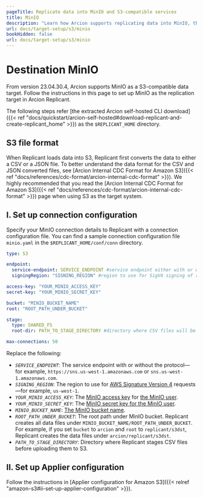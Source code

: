 ```yaml
---
pageTitle: Replicate data into MinIO and S3-compatible services
title: MinIO
description: "Learn how Arcion supports replicating data into MinIO, the S3-compliant object storage."
url: docs/target-setup/s3/minio
bookHidden: false
url: docs/target-setup/s3/minio
---
```


# Destination MinIO
From version 23.04.30.4, Arcion supports MinIO as a S3-compatible data target. Follow the instructions in this page to set up MinIO as the replication target in Arcion Replicant.

The following steps refer [the extracted Arcion self-hosted CLI download]({{< ref "docs/quickstart/arcion-self-hosted#download-replicant-and-create-replicant_home" >}}) as the `$REPLICANT_HOME` directory.

## S3 file format
When Replicant loads data into S3, Replicant first converts the data to either a CSV or a JSON file. To better understand the data format for the CSV and JSON converted files, see [Arcion Internal CDC Format for Amazon S3]({{< ref "docs/references/cdc-format/arcion-internal-cdc-format" >}}). We highly recommended that you read the [Arcion Internal CDC Format for Amazon S3]({{< ref "docs/references/cdc-format/arcion-internal-cdc-format" >}}) page when using S3 as the target system.

## I. Set up connection configuration
Specify your MinIO connection details to Replicant with a connection configuration file. You can find a sample connection configuration file `minio.yaml` in the `$REPLICANT_HOME/conf/conn` directory.

```YAML
type: S3

endpoint:
  service-endpoint: SERVICE_ENDPOINT #service endpoint either with or without the protocol (e.g. https://sns.us-west-1.amazonaws.com or sns.us-west-1.amazonaws.com)
  signingRegion: "SIGNING_REGION" #region to use for SigV4 signing of requests (e.g. us-west-1)

access-key: "YOUR_MINIO_ACCESS_KEY"
secret-key: "YOUR_MINIO_SECRET_KEY"

bucket: "MINIO_BUCKET_NAME"
root: "ROOT_PATH_UNDER_BUCKET"

stage:
  type: SHARED_FS
  root-dir: PATH_TO_STAGE_DIRECTORY #directory where CSV files will be staged before uploading to S3

max-connections: 50
```

Replace the following:
- *`SERVICE_ENDPOINT`*: The service endpoint with or without the protocol—for example, `https://sns.us-west-1.amazonaws.com` or `sns.us-west-1.amazonaws.com`.
- *`SIGNING_REGION`*: The region to use for [AWS Signature Version 4](https://docs.aws.amazon.com/AmazonS3/latest/API/sig-v4-authenticating-requests.html) requests—for example, `us-west-1`.
- *`YOUR_MINIO_ACCESS_KEY`*:  The [MinIO access key](https://min.io/docs/minio/linux/administration/identity-access-management/minio-user-management.html#access-keys) for [the MinIO user](https://min.io/docs/minio/linux/administration/identity-access-management/minio-user-management.html#id5). 
- *`YOUR_MINIO_SECRET_KEY`*: The [MinIO secret key for the MinIO user](https://min.io/docs/minio/linux/administration/identity-access-management/minio-user-management.html#id5).
- *`MINIO_BUCKET_NAME`*: [The MinIO bucket name](https://min.io/docs/minio/container/administration/console/managing-objects.html#buckets).
- *`ROOT_PATH_UNDER_BUCKET`*: The root path under MinIO bucket. Replicant creates all data files under `MINIO_BUCKET_NAME/ROOT_PATH_UNDER_BUCKET`. For example, if you set `bucket` to `arcion` and `root` to `replicant/s3dst`, Replicant creates the data files under `arcion/replicant/s3dst`.
- *`PATH_TO_STAGE_DIRECTORY`*: Directory where Replicant stages CSV files before uploading them to S3.

## II. Set up Applier configuration
Follow the instructions in [Applier configuration for Amazon S3]({{< relref "amazon-s3#ii-set-up-applier-configuration" >}}).
